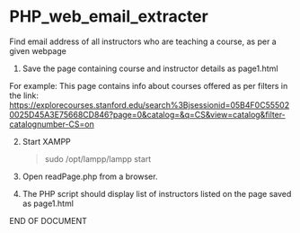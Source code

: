 PHP_web_email_extracter
=======================

Find email address of all instructors who are teaching a course, as per a given webpage

1) Save the page containing course and instructor details as page1.html

For example: This page contains info about courses offered as per filters in the link:
https://explorecourses.stanford.edu/search%3Bjsessionid=05B4F0C555020025D45A3E75668CD846?page=0&catalog=&q=CS&view=catalog&filter-catalognumber-CS=on

2) Start XAMPP

	> sudo /opt/lampp/lampp start

3) Open readPage.php from a browser.


4) The PHP script should display list of instructors listed on the page saved as page1.html


END OF DOCUMENT